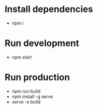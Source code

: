 # Install dependencies
- npm i

# Run development
- npm start

# Run production
- npm run build
- npm install -g serve
- serve -s build

